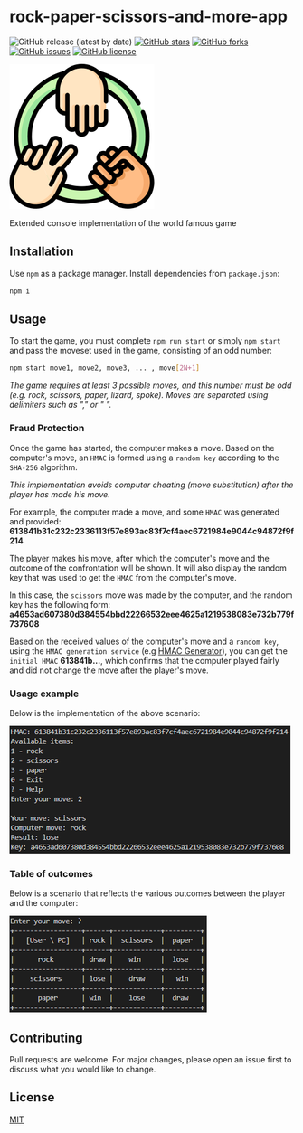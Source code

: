 # rock-paper-scissors-and-more-app

![GitHub release (latest by date)](https://img.shields.io/github/v/release/everman32/rock-paper-scissors-and-more-app) [![GitHub stars](https://img.shields.io/github/stars/everman32/rock-paper-scissors-and-more-app)](https://github.com/everman32/rock-paper-scissors-and-more-app/stargazers) [![GitHub forks](https://img.shields.io/github/forks/everman32/rock-paper-scissors-and-more-app)](https://github.com/everman32/rock-paper-scissors-and-more-app/network) [![GitHub issues](https://img.shields.io/github/issues/everman32/rock-paper-scissors-and-more-app)](https://github.com/everman32/rock-paper-scissors-and-more-app/issues) [![GitHub license](https://img.shields.io/github/license/everman32/rock-paper-scissors-and-more-app)](https://github.com/everman32/rock-paper-scissors-and-more-app)

![logo](docs/logo.png)

Extended console implementation of the world famous game

## Installation
Use `npm` as a package manager. Install dependencies from `package.json`:
```bash
npm i
```

## Usage
To start the game, you must complete `npm run start` or simply `npm start` and pass the moveset used in the game, consisting of an odd number:
```bash
npm start move1, move2, move3, ... , move[2N+1]
```
*The game requires at least 3 possible moves, and this number must be odd (e.g. rock, scissors, paper, lizard, spoke). Moves are separated using delimiters such as "," or " ".*

### Fraud Protection
Once the game has started, the computer makes a move. Based on the computer's move, an `HMAC` is formed using a `random key` according to the `SHA-256` algorithm.

*This implementation avoids computer cheating (move substitution) after the player has made his move.*

For example, the computer made a move, and some `HMAC` was generated and provided: **613841b31c232c2336113f57e893ac83f7cf4aec6721984e9044c94872f9f214**

The player makes his move, after which the computer's move and the outcome of the confrontation will be shown. It will also display the random key that was used to get the `HMAC` from the computer's move.

In this case, the `scissors` move was made by the computer, and the random key has the following form:
**a4653ad607380d384554bbd22266532eee4625a1219538083e732b779f737608**

Based on the received values of the computer's move and a `random key`, using the `HMAC generation service` (e.g [HMAC Generator](https://codebeautify.org/hmac-generator)), you can get the `initial HMAC` **613841b...**, which confirms that the computer played fairly and did not change the move after the player's move.

### Usage example
Below is the implementation of the above scenario:

![example](docs/example.png)

### Table of outcomes
Below is a scenario that reflects the various outcomes between the player and the computer:

![outcomes](docs/outcomes.png)

## Contributing
Pull requests are welcome. For major changes, please open an issue first to discuss what you would like to change.

## License
[MIT](https://choosealicense.com/licenses/mit/)